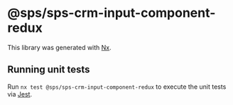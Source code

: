 # @sps/sps-crm-input-component-redux

This library was generated with [Nx](https://nx.dev).

## Running unit tests

Run `nx test @sps/sps-crm-input-component-redux` to execute the unit tests via [Jest](https://jestjs.io).
